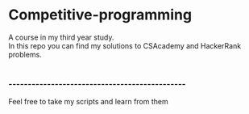 # Competitive-programming

A course in my third year study.<br>
In this repo you can find my solutions to CSAcademy and HackerRank problems.
<br>
<br>
### ----------------------------------------------
Feel free to take my scripts and learn from them
